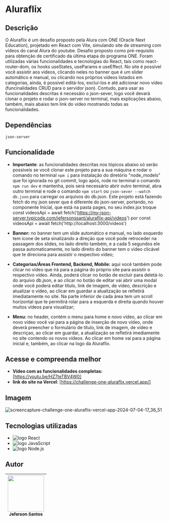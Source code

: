 # Aluraflix


 
## Descrição
O Aluraflix é um desafio proposto pela Alura com ONE (Oracle Next Education), projetado em React com Vite, simulando site de streaming com vídeos do canal Alura do youtube. Desafio proposto como pré-requisito para obtenção de certificado da última etapa do programa ONE. Foram utilizadas várias funcionalidades e tecnologias do React, tais como react-router-dom, os hooks useStates, useParams e useEffect. No site é possível você assistir aos vídeos, clicando neles no banner que é um slider automático e manual, ou clicando nos próprios vídeos listados em categorias, ainda, é possível editá-los, excluí-los e até adicionar novo vídeo (funcinalidades CRUD para o servidor json). Contudo, para usar as funcionalidades descritas é necessáio o json-sever, logo você devará clonar o projeto e rodar o json-server no terminal, mais explicações abaixo, também, mais abaixo tem link do vídeo mostrando todas as funcionalidades.

## Dependências 
`json-server`

## Funcionalidade
* **Importante**: as funcionalidades descritas nos tópicos abaixo só serão possíveis se você clonar este projeto para a sua máquina e rodar o comando no terminal `npm i` para instalação do diretório "node_models" que foi ignorada no git commit, logo após, rode no terminal o comando `npm run dev` e mantenha, pois será necessário abrir outro terminal, abra outro terminal e rode o comando `npm start` ou `json-sever --watch db.json` para carregar os arquivos do db.json. Este projeto está fazendo fetch do my json sever que é diferente do json-server, portando, no componente Inicial, que está na pasta pages, no seu index.jsx troque const videosApi = await fetch('https://my-json-server.typicode.com/jefersonssant/aluraflix-api/videos') por const videosApi = await fetch('http://localhost:3000/videos')
  
* **Banner:** no banner tem um slide automático e manual, no lado esquerdo tem ícone de seta sinalizando a direção que você pode retroceder na passagem dos slides, no lado direito também, e a cada 5 segundos ele passa automaticamente, no lado direito do banner tem o vídeo clicável que te direciona para assistir o respectivo vídeo;
  
* **Categorias/Áreas Frontend, Backend, Mobile:** aqui você também pode clicar no vídeo que irá para a página do próprio site para assistir o respectivo vídeo. Ainda, poderá clicar no botão de excluir para deletá-lo do arquivo db.json, e ao clicar no botão de editar vai abrir uma modal onde você poderá editar título, link de imagem, de vídeo, descrição e atualizar o vídeo, ao clicar em guardar a atualização se refletirá imediatamente no site. Na parte inferior de cada área tem um scroll horizontal que te permitirá rolar para a esquerda e direita quando houver muitos vídeos para visualizar;
  
* **Menu**: no header, contém o menu para home e novo vídeo, ao clicar em novo vídeo você vai para a página de inserção de novo vídeo, onde deverá preencher o formulário de título, link de imagem, de vídeo e descriçao, ao clicar em guardar, a atualização se refletirá imediamente no site contendo os novos vídeos. Ao clicar em home vai para a página inicial e, também, ao clicar na logo da Aluraflix.

## Acesse e compreenda melhor
* **Vídeo com as funcionalidades completas:** [https://youtu.be/HZ7teTBV4W0]
* **link do site na Vercel**: [https://challenge-one-aluraflix.vercel.app/]
## Imagem
![screencapture-challenge-one-aluraflix-vercel-app-2024-07-04-17_36_51](https://github.com/jefersonssant/challenge-one-aluraflix/assets/133176621/f0443387-144f-4b55-a9e9-ea0f948f351b)

## Tecnologias utilizadas
* <img src="https://img.shields.io/badge/React-20232A?style=for-the-badge&logo=react&logoColor=61DAFB" alt="logo React"/>
* <img src="https://img.shields.io/badge/JavaScript-323330?style=for-the-badge&logo=javascript&logoColor=F7DF1E" alt="logo JavaScript">
* <img src="https://img.shields.io/badge/Node.js-43853D?style=for-the-badge&logo=node.js&logoColor=white" alt="logo Node.js">
## Autor
| [<img loading="lazy" src="https://avatars.githubusercontent.com/u/133176621?v=4" width=115><br><sub text-decoration="none">Jeferson Santos</sub>](https://github.com/Penichezito) |
| :---: |


